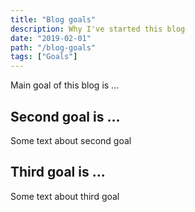 ```yaml
---
title: "Blog goals"
description: Why I've started this blog
date: "2019-02-01"
path: "/blog-goals"
tags: ["Goals"]
---
```


Main goal of this blog is ...

## Second goal is ...

Some text about second goal

## Third goal is ...

Some text about third goal
